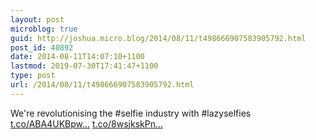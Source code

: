 ```yaml
---
layout: post
microblog: true
guid: http://joshua.micro.blog/2014/08/11/t498666907583905792.html
post_id: 40892
date: 2014-08-11T14:07:10+1100
lastmod: 2019-07-30T17:41:47+1100
type: post
url: /2014/08/11/t498666907583905792.html
---
```

We're revolutionising the #selfie industry with #lazyselfies [t.co/ABA4UKBpw...](http://t.co/ABA4UKBpww) [t.co/8wsjkskPn...](http://t.co/8wsjkskPnF)
